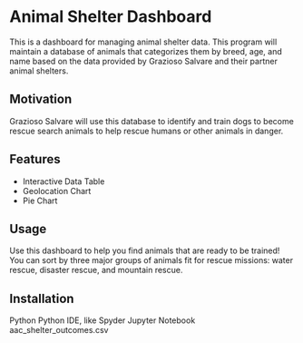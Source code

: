 # Animal Shelter Dashboard
This is a dashboard for managing animal shelter data.
This program will maintain a database of animals that categorizes them by breed, age, and name based on the data provided by Grazioso Salvare and their partner animal shelters. 

## Motivation
Grazioso Salvare will use this database to identify and train dogs to become rescue search animals to help rescue humans or other animals in danger.


## Features

- Interactive Data Table
- Geolocation Chart
- Pie Chart

## Usage

Use this dashboard to help you find animals that are ready to be trained! You can sort by three major groups of animals fit for rescue missions: water rescue, disaster rescue, and mountain rescue.

## Installation

Python
Python IDE, like Spyder
Jupyter Notebook
aac_shelter_outcomes.csv



 
